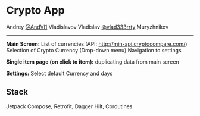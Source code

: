 # Crypto App

Andrey [@AndVl1](http://github.com/AndVl1) Vladislavov
Vladislav [@vlad333rrty](https://github.com/vlad333rrty) Muryzhnikov

-----

**Main Screen:**
List of currencies (API: http://min-api.cryptocompare.com/)
Selection of Crypto Currency (Drop-down menu)
Navigation to settings

**Single item page (on click to item):**
duplicating data from main screen

**Settings:**
Select default Currency and days

## Stack
Jetpack Compose, Retrofit, Dagger Hilt, Coroutines